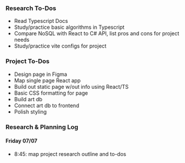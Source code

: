 ### Research To-Dos
* Read Typescript Docs
* Study/practice basic algorithms in Typescript
* Compare NoSQL with React to C# API, list pros and cons for project needs
* Study/practice vite configs for project

### Project To-Dos
* Design page in Figma
* Map single page React app
* Build out static page w/out info using React/TS
* Basic CSS formatting for page
* Build art db
* Connect art db to frontend
* Polish styling

### Research & Planning Log
#### Friday 07/07

* 8:45: map project research outline and to-dos